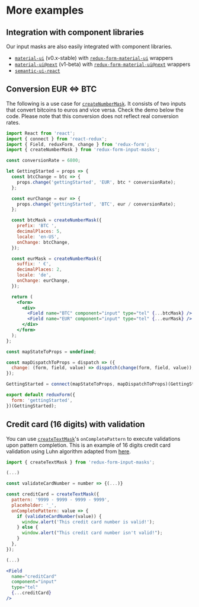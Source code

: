 # More examples

## Integration with component libraries

Our input masks are also easily integrated with component libraries.

* [`material-ui`](http://material-ui.com) (v0.x-stable) with [`redux-form-material-ui`](http://erikras.github.io/redux-form-material-ui/) wrappers
* [`material-ui@next`](https://material-ui-next.com/) (v1-beta) with [`redux-form-material-ui@next`](http://erikras.github.io/redux-form-material-ui/) wrappers
* [`semantic-ui-react`](https://react.semantic-ui.com)

## Conversion EUR <=> BTC

The following is a use case for [`createNumberMask`](#/number-mask). It consists of two inputs that convert bitcoins to euros and vice versa. Check the demo below the code. Please note that this conversion does not reflect real conversion rates.

```jsx
import React from 'react';
import { connect } from 'react-redux';
import { Field, reduxForm, change } from 'redux-form';
import { createNumberMask } from 'redux-form-input-masks';

const conversionRate = 6800;

let GettingStarted = props => {
  const btcChange = btc => {
    props.change('gettingStarted', 'EUR', btc * conversionRate);
  };

  const eurChange = eur => {
    props.change('gettingStarted', 'BTC', eur / conversionRate);
  };

  const btcMask = createNumberMask({
    prefix: 'BTC ',
    decimalPlaces: 5,
    locale: 'en-US',
    onChange: btcChange,
  });

  const eurMask = createNumberMask({
    suffix: ' €',
    decimalPlaces: 2,
    locale: 'de',
    onChange: eurChange,
  });

  return (
    <form>
      <div>
        <Field name="BTC" component="input" type="tel" {...btcMask} />
        <Field name="EUR" component="input" type="tel" {...eurMask} />
      </div>
    </form>
  );
};

const mapStateToProps = undefined;

const mapDispatchToProps = dispatch => ({
  change: (form, field, value) => dispatch(change(form, field, value)),
});

GettingStarted = connect(mapStateToProps, mapDispatchToProps)(GettingStarted);

export default reduxForm({
  form: 'gettingStarted',
})(GettingStarted);
```

## Credit card (16 digits) with validation

You can use [`createTextMask`](#/text-mask)'s `onCompletePattern` to execute validations upon pattern completion. This is an example of 16 digits credit card validation using Luhn algorithm adapted from [here](https://stackoverflow.com/a/23222600).

```jsx
import { createTextMask } from 'redux-form-input-masks';

(...)

const validateCardNumber = number => {(...)}

const creditCard = createTextMask({
  pattern: '9999 - 9999 - 9999 - 9999',
  placeholder: '_',
  onCompletePattern: value => {
    if (validateCardNumber(value)) {
      window.alert('This credit card number is valid!');
    } else {
      window.alert("This credit card number isn't valid!");
    }
  },
});

(...)

<Field
  name="creditCard"
  component="input"
  type="tel"
  {...creditCard}
/>
```
